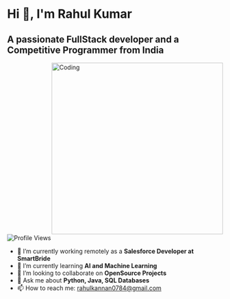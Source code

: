 # Hi 👋, I'm Rahul Kumar
## A passionate FullStack developer and a Competitive Programmer from India

<img align="right" alt="Coding" width="400" src="https://i.pinimg.com/originals/e1/f3/41/e1f3413bf5036045713341394f617225.gif">

![Profile Views](https://komarev.com/ghpvc/?username=rahul-palahwat&label=Profile%20views&color=0e75b6&style=flat)

- 🔭 I’m currently working remotely as a **Salesforce Developer at SmartBride**
- 🌱 I’m currently learning **AI and Machine Learning**
- 👯 I’m looking to collaborate on **OpenSource Projects**
- 💬 Ask me about **Python, Java, SQL Databases**
- 📫 How to reach me: [rahulkannan0784@gmail.com](mailto:rahulkannan0784@gmail.com)
